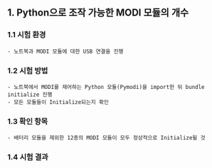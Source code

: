 ## 1. Python으로 조작 가능한 MODI 모듈의 개수



### 1.1 시험 환경
    - 노트북과 MODI 모듈에 대한 USB 연결을 진행


### 1.2 시험 방법
    - 노트북에서 MODI를 제어하는 Python 모듈(Pymodi)을 import한 뒤 bundle initialize 진행
    - 모든 모듈들이 Initialize되는지 확인
    


### 1.3 확인 항목
    - 배터리 모듈을 제외한 12종의 MODI 모듈이 모두 정상적으로 Initialize될 것



### 1.4 시험 결과